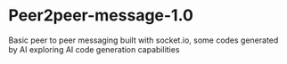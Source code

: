# Peer2peer-message-1.0
Basic peer to peer messaging built with socket.io, some codes generated by AI exploring AI code generation capabilities
